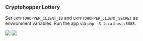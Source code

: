 ### Cryptohopper Lottery
Set `CRYPTOHOPPER_CLIENT_ID` and `CRYPTOHOPPER_CLIENT_SECRET` as environment variables.
Run the app via `php -S localhost:8888`.


<img src="https://i.imgur.com/Wb6EEiS.jpg">

<img src="https://i.imgur.com/OfZJRUy.jpg">
